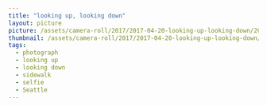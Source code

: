 ```yaml
---
title: "looking up, looking down"
layout: picture
picture: /assets/camera-roll/2017/2017-04-20-looking-up-looking-down/20170420_014647950_iOS.jpg
thumbnail: /assets/camera-roll/2017/2017-04-20-looking-up-looking-down/20170420_014647950_iOS-thumbnail.jpg
tags:
  - photograph
  - looking up
  - looking down
  - sidewalk
  - selfie
  - Seattle
---
```

